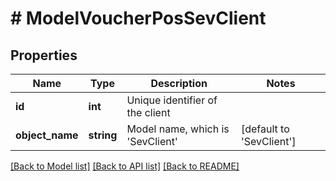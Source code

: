 # # ModelVoucherPosSevClient

## Properties

Name | Type | Description | Notes
------------ | ------------- | ------------- | -------------
**id** | **int** | Unique identifier of the client |
**object_name** | **string** | Model name, which is &#39;SevClient&#39; | [default to 'SevClient']

[[Back to Model list]](../../README.md#models) [[Back to API list]](../../README.md#endpoints) [[Back to README]](../../README.md)
